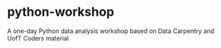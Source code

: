 # python-workshop
A one-day Python data analysis workshop based on Data Carpentry and UofT Coders material
